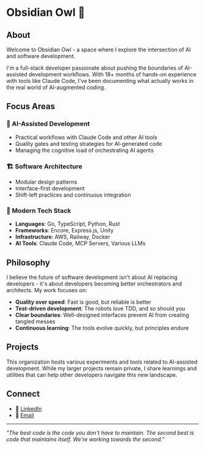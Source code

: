 # Obsidian Owl 🦉

## About

Welcome to Obsidian Owl - a space where I explore the intersection of AI and software development.

I'm a full-stack developer passionate about pushing the boundaries of AI-assisted development workflows. With 18+ months of hands-on experience with tools like Claude Code, I've been documenting what actually works in the real world of AI-augmented coding.

## Focus Areas

### 🤖 AI-Assisted Development

- Practical workflows with Claude Code and other AI tools
- Quality gates and testing strategies for AI-generated code
- Managing the cognitive load of orchestrating AI agents

### 🏗️ Software Architecture

- Modular design patterns
- Interface-first development
- Shift-left practices and continuous integration

### 🚀 Modern Tech Stack

- **Languages**: Go, TypeScript, Python, Rust
- **Frameworks**: Encore, Express.js, Unity
- **Infrastructure**: AWS, Railway, Docker
- **AI Tools**: Claude Code, MCP Servers, Various LLMs

## Philosophy

I believe the future of software development isn't about AI replacing developers - it's about developers becoming better orchestrators and architects. My work focuses on:

- **Quality over speed**: Fast is good, but reliable is better
- **Test-driven development**: The robots love TDD, and so should you
- **Clear boundaries**: Well-designed interfaces prevent AI from creating tangled messes
- **Continuous learning**: The tools evolve quickly, but principles endure

## Projects

This organization hosts various experiments and tools related to AI-assisted development. While my larger projects remain private, I share learnings and utilities that can help other developers navigate this new landscape.

## Connect

- 💼 [LinkedIn](https://www.linkedin.com/in/daniel-mccarthy-87458920/)
- 📧 [Email](mailto:macmilky1+obsidianowl@gmail.com)

---

*"The best code is the code you don't have to maintain. The second best is code that maintains itself. We're working towards the second."*
